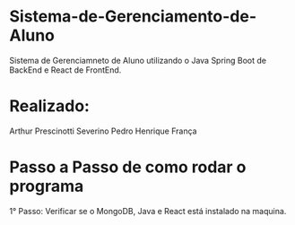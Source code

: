 # Sistema-de-Gerenciamento-de-Aluno
 Sistema de Gerenciamneto de Aluno utilizando o Java Spring Boot de BackEnd e React de FrontEnd.
 
# Realizado:
  Arthur Prescinotti Severino
  Pedro Henrique França

# Passo a Passo de como rodar o programa
 1° Passo: Verificar se o MongoDB, Java e React está instalado na maquina.
